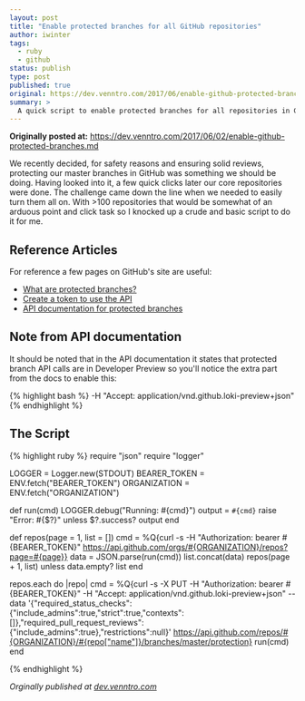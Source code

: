 ```yaml
---
layout: post
title: "Enable protected branches for all GitHub repositories"
author: iwinter
tags:
  - ruby
  - github
status: publish
type: post
published: true
original: https://dev.venntro.com/2017/06/enable-github-protected-branches/
summary: >
  A quick script to enable protected branches for all repositories in GitHub
---
```


**Originally posted at:** https://dev.venntro.com/2017/06/02/enable-github-protected-branches.md

We recently decided, for safety reasons and ensuring solid reviews, protecting our master branches in GitHub was something we should be doing. Having looked into it, a few quick clicks later our core repositories were done. The challenge came down the line when we needed to easily turn them all on. With >100 repositories that would be somewhat of an arduous point and click task so I knocked up a crude and basic script to do it for me.

## Reference Articles

For reference a few pages on GitHub's site are useful:

* [What are protected branches?][githubpb]
* [Create a token to use the API][newtoken]
* [API documentation for protected branches][apidocs]

## Note from API documentation

It should be noted that in the API documentation it states that protected branch API calls are in Developer Preview so you'll notice the extra part from the docs to enable this:

{% highlight bash %}
-H "Accept: application/vnd.github.loki-preview+json"
{% endhighlight %}

## The Script

{% highlight ruby %}
require "json"
require "logger"

LOGGER = Logger.new(STDOUT)
BEARER_TOKEN = ENV.fetch("BEARER_TOKEN")
ORGANIZATION = ENV.fetch("ORGANIZATION")

def run(cmd)
  LOGGER.debug("Running: #{cmd}")
  output = `#{cmd}`
  raise "Error: #{$?}" unless $?.success?
  output
end

def repos(page = 1, list = [])
  cmd = %Q{curl -s -H "Authorization: bearer #{BEARER_TOKEN}" https://api.github.com/orgs/#{ORGANIZATION}/repos?page=#{page}}
  data = JSON.parse(run(cmd))
  list.concat(data)
  repos(page + 1, list) unless data.empty?
  list
end

repos.each do |repo|
  cmd = %Q{curl -s -X PUT -H "Authorization: bearer #{BEARER_TOKEN}" -H "Accept: application/vnd.github.loki-preview+json" --data '{"required_status_checks":{"include_admins":true,"strict":true,"contexts":[]},"required_pull_request_reviews":{"include_admins":true},"restrictions":null}' https://api.github.com/repos/#{ORGANIZATION}/#{repo["name"]}/branches/master/protection}
  run(cmd)
end

{% endhighlight %}

<em>Orginally published at <a href="{{ page.original }}">dev.venntro.com</a></em>

[githubpb]: https://help.github.com/articles/about-protected-branches/
[newtoken]: https://github.com/settings/tokens/new
[apidocs]: https://developer.github.com/v3/repos/branches/#update-branch-protection
